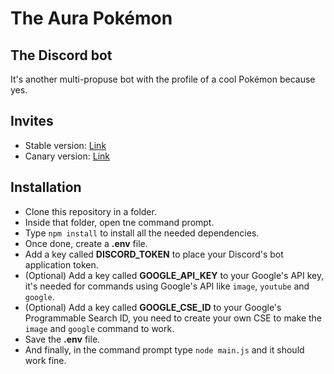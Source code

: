 # The Aura Pokémon
## The Discord bot

It's another multi-propuse bot with the profile of a cool Pokémon because yes.

## Invites
- Stable version: [Link](https://discord.com/api/oauth2/authorize?client_id=610988333618823188&permissions=8&scope=bot%20applications.commands)
- Canary version: [Link](https://discord.com/api/oauth2/authorize?client_id=836360465180917765&permissions=8&scope=bot%20applications.commands)

## Installation
- Clone this repository in a folder.
- Inside that folder, open tne command prompt.
- Type `npm install` to install all the needed dependencies.
- Once done, create a **.env** file.
- Add a key called **DISCORD_TOKEN** to place your Discord's bot application token.
- (Optional) Add a key called **GOOGLE_API_KEY** to your Google's API key, it's needed for commands using Google's API like `image`, `youtube` and `google`.
- (Optional) Add a key called **GOOGLE_CSE_ID** to your Google's Programmable Search ID, you need to create your own CSE to make the `image` and `google` command to work.
- Save the **.env** file.
- And finally, in the command prompt type `node main.js` and it should work fine.